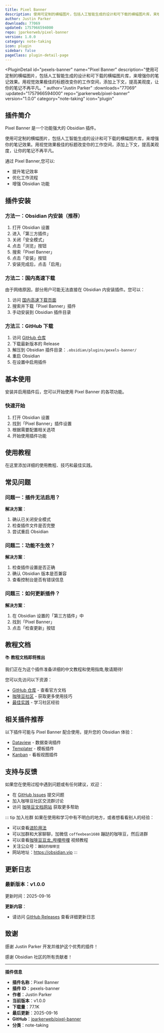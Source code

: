 ```yaml
---
title: Pixel Banner
description: 使用可定制的横幅图片，包括人工智能生成的设计和可下载的横幅图片库，来增强你的笔记效果。用视觉效果极佳的标题改变你的工作空间，添加上下文，提高美观度，让你的笔记不再平凡。
author: Justin Parker
downloads: 77069
updated: 1757966594000
repo: jparkerweb/pixel-banner
version: 1.0.0
category: note-taking
icon: plugin
sidebar: false
pageClass: plugin-detail-page
---
```


<PluginDetail
  id="pexels-banner"
  name="Pixel Banner"
  description="使用可定制的横幅图片，包括人工智能生成的设计和可下载的横幅图片库，来增强你的笔记效果。用视觉效果极佳的标题改变你的工作空间，添加上下文，提高美观度，让你的笔记不再平凡。"
  author="Justin Parker"
  :downloads="77069"
  :updated="1757966594000"
  repo="jparkerweb/pixel-banner"
  version="1.0.0"
  category="note-taking"
  icon="plugin"
>

<!-- AUTO_GENERATED_START -->
## 插件简介

Pixel Banner 是一个功能强大的 Obsidian 插件。

使用可定制的横幅图片，包括人工智能生成的设计和可下载的横幅图片库，来增强你的笔记效果。用视觉效果极佳的标题改变你的工作空间，添加上下文，提高美观度，让你的笔记不再平凡。

通过 Pixel Banner,您可以:

- 提升笔记效率
- 优化工作流程
- 增强 Obsidian 功能

<!-- AUTO_GENERATED_END -->

<!-- AUTO_GENERATED_START -->
## 插件安装

### 方法一：Obsidian 内安装（推荐）

1. 打开 Obsidian 设置
2. 进入「第三方插件」
3. 关闭「安全模式」
4. 点击「浏览」按钮
5. 搜索「Pixel Banner」
6. 点击「安装」按钮
7. 安装完成后，点击「启用」

### 方法二：国内高速下载

由于网络原因，部分用户可能无法直接在 Obsidian 内安装插件。您可以：

1. 访问 [国内高速下载页面](/zh/documentation/obsidian-plugins-download.html)
2. 搜索并下载「Pixel Banner」插件
3. 手动安装到 Obsidian 插件目录

### 方法三：GitHub 下载

1. 访问 [GitHub 仓库](https://github.com/jparkerweb/pixel-banner)
2. 下载最新版本的 Release
3. 解压到 Obsidian 插件目录：`.obsidian/plugins/pexels-banner/`
4. 重启 Obsidian
5. 在设置中启用插件

## 基本使用

安装并启用插件后，您可以开始使用 Pixel Banner 的各项功能。

### 快速开始

1. 打开 Obsidian 设置
2. 找到「Pixel Banner」插件设置
3. 根据需要配置相关选项
4. 开始使用插件功能

<!-- AUTO_GENERATED_END -->

<!-- CUSTOM_CONTENT_START:tutorial -->
## 使用教程

在这里添加详细的使用教程、技巧和最佳实践。

<!-- CUSTOM_CONTENT_END:tutorial -->

<!-- SHARED_CONTENT_START -->
## 常见问题

### 问题一：插件无法启用？

**解决方案**：
1. 确认已关闭安全模式
2. 检查插件文件是否完整
3. 尝试重启 Obsidian

### 问题二：功能不生效？

**解决方案**：
1. 检查插件设置是否正确
2. 确认 Obsidian 版本是否兼容
3. 查看控制台是否有错误信息

### 问题三：如何更新插件？

**解决方案**：
1. 在 Obsidian 设置的「第三方插件」中
2. 找到「Pixel Banner」
3. 点击「检查更新」按钮

## 教程文档

📚 **教程文档即将推出**

我们正在为这个插件准备详细的中文教程和使用指南,敬请期待!

您可以先访问以下资源：
- [GitHub 仓库](https://github.com/jparkerweb/pixel-banner) - 查看官方文档
- [咖啡豆社区](/zh/bases/) - 获取更多使用技巧
- [最佳实践](/zh/best-practices/) - 学习社区经验

## 相关插件推荐

以下插件可能与 Pixel Banner 配合使用，提升您的 Obsidian 体验：

- [Dataview](/zh/plugins/dataview.html) - 数据查询插件
- [Templater](/zh/plugins/templater-obsidian.html) - 模板插件
- [Kanban](/zh/plugins/obsidian-kanban.html) - 看板视图插件

## 支持与反馈

如果您在使用过程中遇到问题或有任何建议，欢迎：

- 在 [GitHub Issues](https://github.com/jparkerweb/pixel-banner/issues) 提交问题
- 加入咖啡豆社区交流群讨论
- 访问 [咖啡豆文档网站](https://obsidian.vip) 获取更多帮助

::: tip 加入社群
如果在使用和学习中有不明白的地方，或者想看看别人的经验：
- 可以查看[进阶用法](/zh/advanced)
- 可以加群和大家聊聊，加微信 `coffeebean1688` 蹦跶的咖啡豆，然后进群
- 可以查看[咖啡豆豆龙_哔哩哔哩](https://space.bilibili.com/618777356) 视频教程
- 关注公众号：`蹦跶的咖啡豆`
- 网站地址：https://obsidian.vip
:::
<!-- SHARED_CONTENT_END -->

<!-- AUTO_GENERATED_START -->
## 更新日志

### 最新版本：v1.0.0

更新时间：2025-09-16

**更新内容**：
- 请访问 [GitHub Releases](https://github.com/jparkerweb/pixel-banner/releases) 查看详细更新日志

## 致谢

感谢 Justin Parker 开发并维护这个优秀的插件！

感谢 Obsidian 社区的所有贡献者！

---

**插件信息**
- **插件名称**：Pixel Banner
- **插件 ID**：pexels-banner
- **作者**：Justin Parker
- **当前版本**：v1.0.0
- **下载量**：77.1K
- **最后更新**：2025-09-16
- **GitHub**：[jparkerweb/pixel-banner](https://github.com/jparkerweb/pixel-banner)
- **分类**：note-taking
<!-- AUTO_GENERATED_END -->

</PluginDetail>

